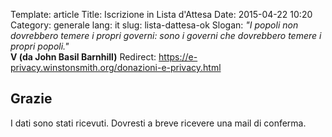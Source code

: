 Template: article
Title: Iscrizione in Lista d'Attesa
Date: 2015-04-22 10:20
Category: generale
lang: it
slug: lista-dattesa-ok
Slogan: <i>"I popoli non dovrebbero temere i propri governi: sono i governi che dovrebbero temere i propri popoli."</i><br/><b>V (da John Basil Barnhill)</b>
Redirect: https://e-privacy.winstonsmith.org/donazioni-e-privacy.html



<h2>Grazie</h2>

I dati sono stati ricevuti. Dovresti a breve ricevere una mail di conferma.
